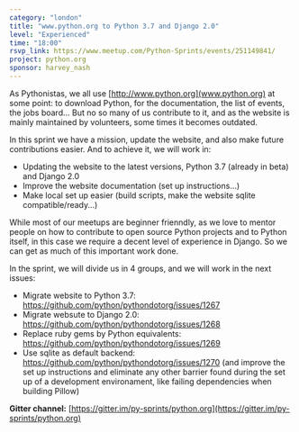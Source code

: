```yaml
---
category: "london"
title: "www.python.org to Python 3.7 and Django 2.0"
level: "Experienced"
time: "18:00"
rsvp_link: https://www.meetup.com/Python-Sprints/events/251149841/
project: python.org
sponsor: harvey_nash
---
```


As Pythonistas, we all use [http://www.python.org](www.python.org) at some point: to download Python, for the documentation, the list of events, the jobs board...
But no so many of us contribute to it, and as the website is mainly maintained by volunteers, some times it becomes outdated.

In this sprint we have a mission, update the website, and also make future contributions easier. And to achieve it, we will work in:
- Updating the website to the latest versions, Python 3.7 (already in beta) and Django 2.0
- Improve the website documentation (set up instructions...)
- Make local set up easier (build scripts, make the website sqlite compatible/ready...)

While most of our meetups are beginner frienndly, as we love to mentor people on how to contribute to open source Python projects and to Python itself, in this case we require a decent level of experience in Django.
So we can get as much of this important work done.

In the sprint, we will divide us in 4 groups, and we will work in the next issues:
- Migrate website to Python 3.7: <https://github.com/python/pythondotorg/issues/1267>
- Migrate websute to Django 2.0: <https://github.com/python/pythondotorg/issues/1268>
- Replace ruby gems by Python equivalents: <https://github.com/python/pythondotorg/issues/1269>
- Use sqlite as default backend: <https://github.com/python/pythondotorg/issues/1270> (and improve the set up instructions and eliminate any other barrier found during the set up of a development environament, like failing dependencies when building Pillow)

**Gitter channel:** [https://gitter.im/py-sprints/python.org](https://gitter.im/py-sprints/python.org)
